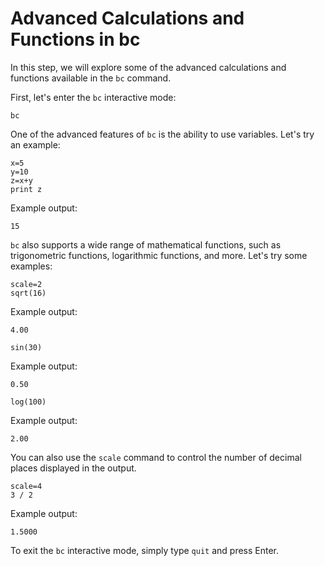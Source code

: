# Advanced Calculations and Functions in bc

In this step, we will explore some of the advanced calculations and functions available in the `bc` command.

First, let's enter the `bc` interactive mode:

```
bc
```

One of the advanced features of `bc` is the ability to use variables. Let's try an example:

```
x=5
y=10
z=x+y
print z
```

Example output:

```
15
```

`bc` also supports a wide range of mathematical functions, such as trigonometric functions, logarithmic functions, and more. Let's try some examples:

```
scale=2
sqrt(16)
```

Example output:

```
4.00
```

```
sin(30)
```

Example output:

```
0.50
```

```
log(100)
```

Example output:

```
2.00
```

You can also use the `scale` command to control the number of decimal places displayed in the output.

```
scale=4
3 / 2
```

Example output:

```
1.5000
```

To exit the `bc` interactive mode, simply type `quit` and press Enter.
